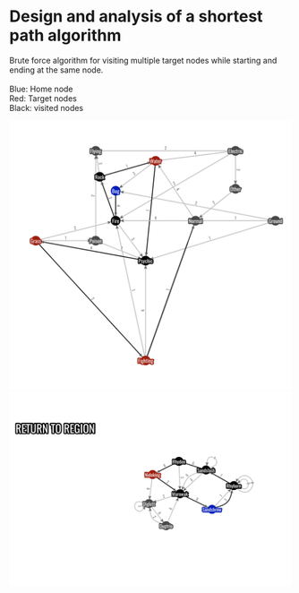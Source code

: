 # Design and analysis of a shortest path algorithm
Brute force algorithm for visiting multiple target nodes while starting and ending at the same node.</br>
</br>Blue: Home node
</br>Red: Target nodes
</br>Black: visited nodes

<img width="706" alt="image" src="Image1.png">
<img width="714" alt="image" src="Image2.png">
